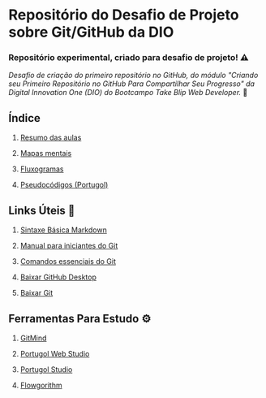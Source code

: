 # Repositório do Desafio de Projeto sobre Git/GitHub da DIO
### Repositório experimental, criado para desafio de projeto! ⚠️

*Desafio de criação do primeiro repositório no GitHub, do módulo "Criando seu Primeiro Repositório no GitHub Para Compartilhar Seu Progresso" da Digital Innovation One (DIO) do Bootcampo Take Blip Web Developer.* 🌌



## Índice

1. [Resumo das aulas](https://github.com/alissonsantosfreire/dio-desafio-github-primeiro-repositorio/tree/main/1.%20Resumos%20das%20aulas)

2. [Mapas mentais](https://github.com/alissonsantosfreire/dio-desafio-github-primeiro-repositorio/tree/main/2.%20Mapas%20mentais)

3. [Fluxogramas](https://github.com/alissonsantosfreire/dio-desafio-github-primeiro-repositorio/tree/main/3.%20Fluxogramas)

4. [Pseudocódigos (Portugol)](https://github.com/alissonsantosfreire/dio-desafio-github-primeiro-repositorio/tree/main/4.%20Pseudoc%C3%B3digos%20(Portugol))

## Links Úteis :link:
1. [Sintaxe Básica Markdown](https://www.markdownguide.org/getting-started/)

2. [Manual para iniciantes do Git](https://git-scm.com/book/pt-br/v2/Come%C3%A7ando-O-B%C3%A1sico-do-Git)

3. [Comandos essenciais do Git](https://git-scm.com/docs/git/pt_BR)

4. [Baixar GitHub Desktop](https://desktop.github.com/)

5. [Baixar Git](https://git-scm.com/downloads)

## Ferramentas Para Estudo ⚙

1. [GitMind](https://gitmind.com/pt)

2. [Portugol Web Studio](https://portugol-webstudio.cubos.io/)
3. [Portugol Studio](http://lite.acad.univali.br/portugol/)

3. [Flowgorithm](http://flowgorithm.org/)
